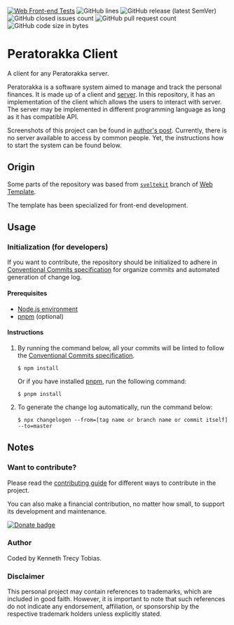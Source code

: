 [![Web Front-end Tests](https://img.shields.io/github/actions/workflow/status/KennethTrecy/peratorakka_client/front-end.yml?style=for-the-badge)](https://github.com/KennethTrecy/peratorakka_client/actions/workflows/front-end.yml)
![GitHub lines](https://img.shields.io/github/license/KennethTrecy/peratorakka_client?style=for-the-badge)
![GitHub release (latest SemVer)](https://img.shields.io/github/v/release/KennethTrecy/peratorakka_client?style=for-the-badge&display_name=tag&sort=semver)
![GitHub closed issues count](https://img.shields.io/github/issues-closed/KennethTrecy/peratorakka_client?style=for-the-badge)
![GitHub pull request count](https://img.shields.io/github/issues-pr-closed/KennethTrecy/peratorakka_client?style=for-the-badge)
![GitHub code size in bytes](https://img.shields.io/github/repo-size/KennethTrecy/peratorakka_client?style=for-the-badge)

# Peratorakka Client
A client for any Peratorakka server.

Peratorakka is a software system aimed to manage and track the personal
finances. It is made up of a client and [server]. In this repository, it has
an implementation of the client which allows the users to interact with
server. The server may be implemented in different programming language as
long as it has compatible API.

Screenshots of this project can be found in [author's post]. Currently, there
is no server available to access by common people. Yet, the instructions how
to start the system can be found below.

## Origin
Some parts of the repository was based from [`sveltekit`] branch of [Web
Template].

The template has been specialized for front-end development.

## Usage

### Initialization (for developers)
If you want to contribute, the repository should be initialized to adhere in
[Conventional Commits specification] for organize commits and automated
generation of change log.

#### Prerequisites
- [Node.js environment]
- [pnpm] (optional)

#### Instructions
1. By running the command below, all your commits will be linted to follow the
   [Conventional Commits specification].
   ```
   $ npm install
   ```

   Or if you have installed [pnpm], run the following command:
   ```
   $ pnpm install
   ```
2. To generate the change log automatically, run the command below:
   ```
   $ npx changelogen --from=[tag name or branch name or commit itself] --to=master
   ```

## Notes

### Want to contribute?

Please read the [contributing guide] for different ways to contribute in the
project.

You can also make a financial contribution, no matter how small, to support
its development and maintenance.

[![Donate
badge](https://img.shields.io/badge/PayPal-_?logo=paypal&label=Donate%20via&color=%23003087&link=https%3A%2F%2Fpaypal.me%2FKennethTrecy)](https://www.paypal.me/KennethTrecy)

### Author
Coded by Kenneth Trecy Tobias.

### Disclaimer
This personal project may contain references to trademarks, which are included
in good faith. However, it is important to note that such references do not
indicate any endorsement, affiliation, or sponsorship by the respective
trademark holders unless explicitly stated.

[`sveltekit`]: https://github.com/KennethTrecy/web_template/tree/sveltekit
[Web Template]: https://github.com/KennethTrecy/web_template/
[MIT]: https://github.com/KennethTrecy/web_template/blob/master/LICENSE
[Node.js environment]: https://nodejs.org/en/
[pnpm]: https://pnpm.io/installation
[Conventional Commits specification]: https://www.conventionalcommits.org/en/v1.0.0/
[contributing guide]: ./CONTRIBUTING.md
[server]: https://github.com/KennethTrecy/peratorakka_server
[author's post]: https://www.linkedin.com/posts/kenneth-trecy-tobias_good-day-everyone-after-five-months-of-testing-activity-7134037085828616192-Xtvx
